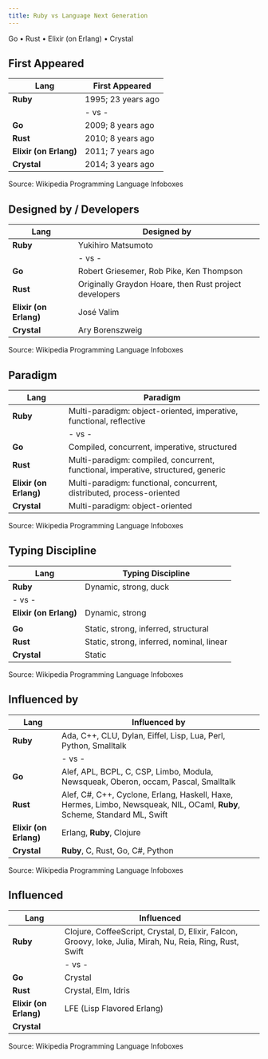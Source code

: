 ```yaml
---
title: Ruby vs Language Next Generation
---
```


Go • Rust • Elixir (on Erlang) • Crystal


## First Appeared

| Lang                   | First Appeared      |
|------------------------|---------------------|
| **Ruby**               | 1995; 23 years ago  |
|                        |  - vs -             |
| **Go**                 | 2009; 8 years ago   |
| **Rust**               | 2010; 8 years ago   |
| **Elixir (on Erlang)** | 2011; 7 years ago   |
| **Crystal**            | 2014; 3 years ago   |

Source: Wikipedia Programming Language Infoboxes


## Designed by / Developers

| Lang                    | Designed by                                                          |
|-------------------------|----------------------------------------------------------------------|
| **Ruby**                | Yukihiro Matsumoto                                                   |
|                         |  - vs -                                                              |
| **Go**                  | Robert Griesemer, Rob Pike, Ken Thompson                             |
| **Rust**                | Originally Graydon Hoare, then Rust project developers               |
| **Elixir (on Erlang)**  | José Valim                                                           |
| **Crystal**             | Ary Borenszweig                                                      |

Source: Wikipedia Programming Language Infoboxes


## Paradigm


| Lang                   | Paradigm                                                             |
|------------------------|----------------------------------------------------------------------|
| **Ruby**               | Multi-paradigm: object-oriented, imperative, functional, reflective  |
|                        |  - vs -                                                              |
| **Go**                 | Compiled, concurrent, imperative, structured                         |
| **Rust**               | Multi-paradigm: compiled, concurrent, functional, imperative, structured, generic  |
| **Elixir (on Erlang)** | Multi-paradigm: functional, concurrent, distributed, process-oriented     |
| **Crystal**            | Multi-paradigm: object-oriented    |

Source: Wikipedia Programming Language Infoboxes



## Typing Discipline


| Lang                   | Typing Discipline                                                    |
|------------------------|----------------------------------------------------------------------|
| **Ruby**               | Dynamic, strong, duck                                                |
| - vs -                 |                                                                      |
| **Elixir (on Erlang)** | Dynamic, strong                                                      |
|                        |                                                                      |
| **Go**                 | Static, strong, inferred, structural                                 |
| **Rust**               | Static, strong, inferred, nominal, linear                            |
| **Crystal**            | Static                                                               |

Source: Wikipedia Programming Language Infoboxes


## Influenced by

| Lang                   | Influenced by                                                        |
|------------------------|----------------------------------------------------------------------|
| **Ruby**               | Ada, C++, CLU, Dylan, Eiffel, Lisp, Lua, Perl, Python, Smalltalk     |
|                        | - vs -                                                               |
| **Go**                 | Alef, APL, BCPL, C, CSP, Limbo, Modula, Newsqueak, Oberon, occam, Pascal, Smalltalk  |
| **Rust**               | Alef, C#, C++, Cyclone, Erlang, Haskell, Haxe, Hermes, Limbo, Newsqueak, NIL, OCaml, **Ruby**, Scheme, Standard ML, Swift   |
| **Elixir (on Erlang)** | Erlang, **Ruby**, Clojure                                            |
| **Crystal**            | **Ruby**, C, Rust, Go, C#, Python                                    |

Source: Wikipedia Programming Language Infoboxes



## Influenced

| Lang                   | Influenced                                                           |
|------------------------|----------------------------------------------------------------------|
| **Ruby**               | Clojure, CoffeeScript, Crystal, D, Elixir, Falcon, Groovy, Ioke, Julia, Mirah, Nu, Reia, Ring, Rust, Swift  |
|                        | - vs -                                                               |
| **Go**                 | Crystal                  |
| **Rust**               | Crystal, Elm, Idris      |
| **Elixir (on Erlang)** | LFE (Lisp Flavored Erlang) |
| **Crystal**            |                          |

Source: Wikipedia Programming Language Infoboxes
